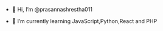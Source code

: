 - 👋 Hi, I’m @prasannashrestha011

- 🌱 I’m currently learning JavaScript,Python,React and PHP

<!---
prasannashrestha011/prasannashrestha011 is a ✨ special ✨ repository because its `README.md` (this file) appears on your GitHub profile.
You can click the Preview link to take a look at your changes.
--->

